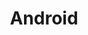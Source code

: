 ---
title: "Android"
layout: category
permalink: /categories/android/
author_profile: true
taxonomy: Android
# sidebar:
#   nav: "categories"
---